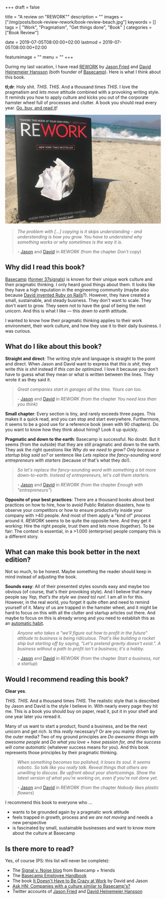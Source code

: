 +++
draft = false

title =  "A review on \"REWORK\""
description = ""
images = ["/img/posts/book-review-rework/book-review-beach.jpg"]
keywords = []
tags = [
    "Work",
    "Pragmatism",
    "Get things done",
    "Book"
]
categories = ["Book Review"]

date = 2019-07-05T08:00:00+02:00
lastmod = 2019-07-05T08:00:00+02:00

featureimage = ""
menu = ""
+++

During my last vacation, I have read [REWORK](https://www.amazon.de/gp/product/0091929784/ref=as_li_qf_asin_il_tl?ie=UTF8&tag=andygrunwal0a-21&creative=6742&linkCode=as2&creativeASIN=0091929784&linkId=85cbbf1810be985bb91ba372d5aa86ca) by
[Jason Fried](https://twitter.com/jasonfried) and [David Heinemeier Hansson](https://twitter.com/dhh) (both founder of [Basecamp](https://basecamp.com/)). Here is what I think about this book.

**tl;dr**: Holy shit. _THIS_. _THIS_. And a thousand times _THIS_. I love the pragmatism and _lets move_ attitude combined with a provoking writing style. It reminds you how to apply culture and kicks you out of the corporate hamster wheel full of processes and clutter. A book you should read every year. [Go, buy, and read it](https://www.amazon.de/gp/product/0091929784/ref=as_li_qf_asin_il_tl?ie=UTF8&tag=andygrunwal0a-21&creative=6742&linkCode=as2&creativeASIN=0091929784&linkId=85cbbf1810be985bb91ba372d5aa86ca)!

<!--more-->

![REWORK at the beach of Mallorca, Spain](/img/posts/book-review-rework/book-review-beach.jpg)

> _The problem with [...] copying is it skips understanding - and understanding is how you grow. You have to understand why something works or why sometimes is the way it is._
>
> \- [Jason](https://twitter.com/jasonfried) and [David](https://twitter.com/dhh) in _REWORK_ (from the chapter _Don't copy_)

## Why did I read this book?

[Basecamp](https://basecamp.com/) ([former 37signals](https://37signals.com/)) is known for their unique work culture and their pragmatic thinking.
I only heard good things about them. It looks like they have a high reputation in the engineering community (maybe also because [David invented Ruby on Rails](https://en.wikipedia.org/wiki/Ruby_on_Rails)?).
However, they have created a small, sustainable, and steady business.
They don't want to scale. They don't want to grow. They seem not to have the goal of being the next unicorn.
And this is what I like — this _down to earth_ attitude.

I wanted to know how their pragmatic thinking applies to their work environment, their work culture, and how they use it to their daily business. I was curious.

## What do I like about this book?

**Straight and direct**: The writing style and language is straight to the point and direct. When Jason and David want to express that _this is shit_, they write _this is shit_ instead if _this can be optimized_. I love it because you don't have to guess what they mean or what is written between the lines. They wrote it as they said it.

> _Great companies start in garages all the time. Yours can too._
>
> \- [Jason](https://twitter.com/jasonfried) and [David](https://twitter.com/dhh) in _REWORK_ (from the chapter _You need less than you think_)

**Small chapter**: Every section is tiny, and rarely exceeds three pages. This makes it a quick read, and you can stop and start everywhere. Furthermore, it seems to be a good use for a reference book (even with 90 chapters). Do you want to know how they think about hiring? Look it up quickly.

**Pragmatic and down to the earth**: Basecamp is successful. No doubt. But it seems (from the outside) that they are still pragmatic and down to the earth. They ask the right questions like _Why do we need to grow? Only because a startup blog said so?_ or sentence like _Lets replace the fancy-sounding word entrepreneurs with starters_ (because of that's what they do!).

> _So let's replace the fancy-sounding word with something a bit more down-to-earth. Instead of entrepreneurs, let's call them starters._
>
> \- [Jason](https://twitter.com/jasonfried) and [David](https://twitter.com/dhh) in _REWORK_ (from the chapter _Enough with "entrepreneurs"_)

**Opposite of your best practices**: There are a thousand books about best practices on how to hire, how to avoid Public Relation disasters, how to observe your competitors or how to ensure productivity inside your company with >40 people. And most of them apply a "kind of" _process_ around it. _REWORK_ seems to be quite the opposite here. And they get it working: Hire the right people, trust them and lets move (together). To be fair: The context is essential, in a >1.000 (enterprise) people company this is a different story.

## What can make this book better in the next edition?

Not so much, to be honest. Maybe something the reader should keep in mind instead of adjusting the book.

**Sounds easy**: All of their presented styles sounds easy and maybe too obvious (of course, that's their provoking style). And I believe that many people say _Yep, that's the style we (need to) run!_. I am all in for this. However, in the real world, you forget it quite often and need to remind yourself of it. Many of us are trapped in the hamster wheel, and it might be hard to focus on this with all the clutter and startup articles out there. And maybe to focus on this is already wrong and you need to establish this as an [automatic habit](https://andygrunwald.com/blog/a-review-on-atomic-habits-an-easy-and-proven-way-to-build-good-habits-and-break-bad-ones/).

> _Anyone who takes a "we'll figure out how to profit in the future" attitude to business is being ridiculous. That's like building a rocket ship but starting off by saying, "Let's pretend gravity doesn't exist.". A business without a path to profit isn't a business; it's a hobby._
>
> \- [Jason](https://twitter.com/jasonfried) and [David](https://twitter.com/dhh) in _REWORK_ (from the chapter _Start a business, not a startup_)

## Would I recommend reading this book?

**Clear yes**.

_THIS_. _THIS_. And a thousand times _THIS_.
The realistic style that is described by Jason and David is the style I believe in.
With nearly every page they hit me. This is a book you should buy on paper, read it, put it in your shelf and one year later you reread it.

Many of us want to start a product, found a business, and be the next unicorn and get rich. Is this _really_ necessary? Or are you mainly driven by the outer media? Two of my ground principles are _Do awesome things with awesome people_ and _Do what you love + have passion for, and the success will come automatic_ (whatever success means for you). And this book represents those principles by their pragmatic thinking.

> _When something becomes too polished, it loses its soul. It seems robotic. So talk like you really talk. Reveal things that others are unwilling to discuss. Be upfront about your shortcomings. Show the latest version of what you're working on, even if you're not done yet._
>
> \- [Jason](https://twitter.com/jasonfried) and [David](https://twitter.com/dhh) in _REWORK_ (from the chapter _Nobody likes plastic flowers_)

I recommend this book to everyone who ...

- wants to be grounded again by a pragmatic work attitude
- feels trapped in growth, process and _we are not moving_ and needs a new perspective
- is fascinated by small, sustainable businesses and want to know more about the culture at Basecamp

## Is there more to read?

Yes, of course (PS: this list will never be complete):

- The [Signal v. Noise blog](https://m.signalvnoise.com/) from Basecamp + friends
- The [Basecamp Employee Handbook](https://github.com/basecamp/handbook)
- The book [It Doesn't Have to Be Crazy at Work](https://www.amazon.de/gp/product/0008323445/ref=as_li_qf_asin_il_tl?ie=UTF8&tag=andygrunwal0a-21&creative=6742&linkCode=as2&creativeASIN=0008323445&linkId=5cd6e9a0b3a23d4d3357661d074234b0) by David and Jason
- [Ask HN: Companies with a culture similar to Basecamp's?](https://news.ycombinator.com/item?id=16015715)
- Twitter accounts of [Jason Fried](https://twitter.com/jasonfried) and [David Heinemeier Hansson](https://twitter.com/dhh)